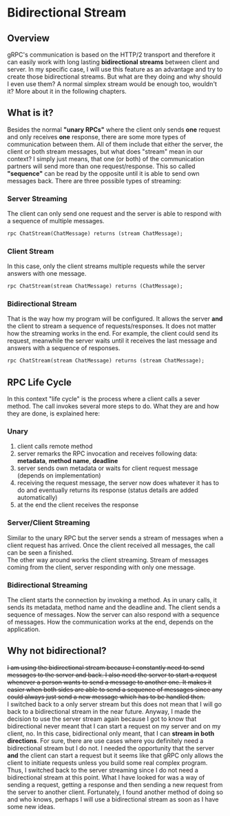 # Bidirectional Stream

## Overview
gRPC's communication is based on the HTTP/2 transport and therefore it can easily work with
long lasting **bidirectional streams** between client and server. In my specific case, I will
use this feature as an advantage and try to create those bidirectional streams. But what are
they doing and why should I even use them? A normal simplex stream would be enough too, wouldn't
it? More about it in the following chapters.

## What is it?
Besides the normal **"unary RPCs"** where the client only sends **one** request and only receives
**one** response, there are some more types of communication between them. All of them include
that either the server, the client or both stream messages, but what does "stream" mean in our
context? I simply just means, that one (or both) of the communication partners will send more
than one request/response. This so called **"sequence"** can be read by the opposite until it
is able to send own messages back. There are three possible types of streaming:
### Server Streaming
The client can only send one request and the server is able to respond with a sequence of multiple
messages.
```protobuf
rpc ChatStream(ChatMessage) returns (stream ChatMessage);
```
### Client Stream
In this case, only the client streams multiple requests while the server answers with one
message.
```protobuf
rpc ChatStream(stream ChatMessage) returns (ChatMessage);
```
### Bidirectional Stream
That is the way how my program will be configured. It allows the server **and** the client to
stream a sequence of requests/responses. It does not matter how the streaming works in the end.
For example, the client could send its request, meanwhile the server waits until  it receives
the last message and answers with a sequence of responses.
````protobuf
rpc ChatStream(stream ChatMessage) returns (stream ChatMessage);
````

## RPC Life Cycle
In this context "life cycle" is the process where a client calls a sever method. The call invokes
several more steps to do. What they are and how they are done, is explained here:
### Unary
1. client calls remote method
2. server remarks the RPC invocation and receives following data: **metadata**, **method name**,
**deadline**
3. server sends own metadata or waits for client request message (depends on implementation)
4. receiving the request message, the server now does whatever it has to do and eventually
returns its response (status details are added automatically)
5. at the end the client receives the response
### Server/Client Streaming
Similar to the unary RPC but the server sends a stream of messages when a client request has
arrived. Once the client received all messages, the call can be seen a finished.    
The other way around works the client streaming. Stream of messages coming from the client,
server responding with only one message.
### Bidirectional Streaming
The client starts the connection by invoking a method. As in unary calls, it sends its metadata,
method name and the deadline and. The client sends a sequence of messages. Now the server can also
respond with a sequence of messages. How the communication works at the end, depends on the 
application. 

## Why not bidirectional?
~~I am using the bidirectional stream because I constantly need to send messages to the server and
back. I also need the server to start a request whenever a person wants to send a message to
another one. It makes it easier when both sides are able to send a sequence of messages since any
could always just send a new message which has to be handled then.~~  
I switched back to a only server stream but this does not mean that I will go back to a bidirectional
stream in the near future. Anyway, I made the decision to use the server stream again because I
got to know that bidirectional never meant that I can start a request on my server and on my
client, no. In this case, bidirectional only meant, that I can **stream in both directions**.
For sure, there are use cases where you definitely need a bidirectional stream but I do not.
I needed the opportunity that the server **and** the client can start a request but it seems like
that gRPC only allows the client to initiate requests unless you build some real complex program.
Thus, I switched back to the server streaming since I do not need a bidirectional stream at this
point. What I have looked for was a way of sending a request, getting a response and then sending
a new request from the server to another client. Fortunately, I found another method of doing so and
who knows, perhaps I will use a bidirectional stream as soon as I have some new ideas.
